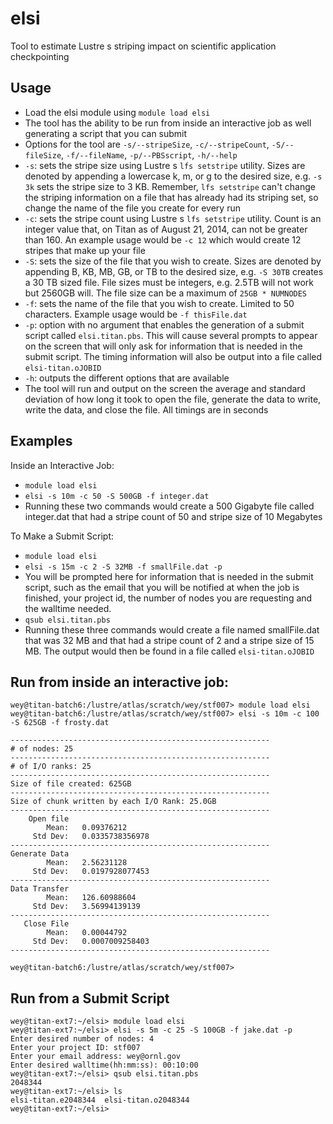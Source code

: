 elsi
==================

Tool to estimate Lustre s striping impact on scientific application checkpointing

## Usage

* Load the elsi module using `module load elsi`
* The tool has the ability to be run from inside an interactive job as well generating a script that you can submit
* Options for the tool are `-s/--stripeSize`, `-c/--stripeCount`, `-S/--fileSize`, `-f/--fileName`, `-p/--PBSscript`, `-h/--help` 
* `-s`: sets the stripe size using Lustre s `lfs setstripe` utility. Sizes are denoted by appending a lowercase k, m, or g to the desired size, e.g. `-s 3k` sets the stripe size to 3 KB. Remember, `lfs setstripe` can't change the striping information on a file that has already had its striping set, so change the name of the file you create for every run
* `-c`: sets the stripe count using Lustre s `lfs setstripe` utility. Count is an integer value that, on Titan as of August 21, 2014, can not be greater than 160. An example usage would be `-c 12` which would create 12 stripes that make up your file
* `-S`: sets the size of the file that you wish to create. Sizes are denoted by appending B, KB, MB, GB, or TB to the desired size, e.g. `-S 30TB` creates a 30 TB sized file. File sizes must be integers, e.g. 2.5TB will not work but 2560GB will. The file size can be a maximum of `25GB * NUMNODES`
* `-f`: sets the name of the file that you wish to create. Limited to 50 characters. Example usage would be `-f thisFile.dat`
* `-p`: option with no argument that enables the generation of a submit script called `elsi.titan.pbs`. This will cause several prompts to appear on the screen that will only ask for information that is needed in the submit script. The timing information will also be output into a file called `elsi-titan.oJOBID`
* `-h`: outputs the different options that are available
* The tool will run and output on the screen the average and standard deviation of how long it took to open the file, generate the data to write, write the data, and close the file. All timings are in seconds

## Examples 

Inside an Interactive Job:

* `module load elsi`
* `elsi -s 10m -c 50 -S 500GB -f integer.dat`
* Running these two commands would create a 500 Gigabyte file called integer.dat that had a stripe count of 50 and stripe size of 10 Megabytes

To Make a Submit Script:

* `module load elsi`
* `elsi -s 15m -c 2 -S 32MB -f smallFile.dat -p`
* You will be prompted here for information that is needed in the submit script, such as the email that you will be notified at when the job is finished, your project id, the number of nodes you are requesting and the walltime needed.
* `qsub elsi.titan.pbs`
* Running these three commands would create a file named smallFile.dat that was 32 MB and that had a stripe count of 2 and a stripe size of 15 MB. The output would then be found in a file called `elsi-titan.oJOBID`
 
## Run from inside an interactive job:

```
wey@titan-batch6:/lustre/atlas/scratch/wey/stf007> module load elsi
wey@titan-batch6:/lustre/atlas/scratch/wey/stf007> elsi -s 10m -c 100 -S 625GB -f frosty.dat

----------------------------------------------------------
# of nodes: 25
----------------------------------------------------------
# of I/O ranks: 25
----------------------------------------------------------
Size of file created: 625GB
----------------------------------------------------------
Size of chunk written by each I/O Rank: 25.0GB
----------------------------------------------------------
    Open file
        Mean:   0.09376212
     Std Dev:   0.0335738356978
----------------------------------------------------------
Generate Data
        Mean:   2.56231128
     Std Dev:   0.0197928077453
----------------------------------------------------------
Data Transfer
        Mean:   126.60988604
     Std Dev:   3.56994139139
----------------------------------------------------------
   Close File
        Mean:   0.00044792
     Std Dev:   0.0007009258403
----------------------------------------------------------

wey@titan-batch6:/lustre/atlas/scratch/wey/stf007>
```
## Run from a Submit Script
```
wey@titan-ext7:~/elsi> module load elsi
wey@titan-ext7:~/elsi> elsi -s 5m -c 25 -S 100GB -f jake.dat -p
Enter desired number of nodes: 4
Enter your project ID: stf007
Enter your email address: wey@ornl.gov
Enter desired walltime(hh:mm:ss): 00:10:00
wey@titan-ext7:~/elsi> qsub elsi.titan.pbs
2048344
wey@titan-ext7:~/elsi> ls
elsi-titan.e2048344  elsi-titan.o2048344
wey@titan-ext7:~/elsi>
```
